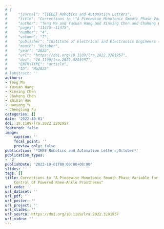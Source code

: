 ```yaml
---
# {
#     "journal": "{IEEE} Robotics and Automation Letters",
#     "title": "Corrections to \"A Piecewise Monotonic Smooth Phase Variable for Speed-Adaption Control of Powered Knee-Ankle Prostheses\"",
#     "author": "Teng Ma and Yuxuan Wang and Xinxing Chen and Chuheng Chen and Zhimin Hou and Haoyong Yu and Chenglong Fu",
#     "pages": "11475--11475",
#     "number": "4",
#     "volume": "7",
#     "publisher": "Institute of Electrical and Electronics Engineers ({IEEE})",
#     "month": "October",
#     "year": "2022",
#     "url": "https://doi.org/10.1109/lra.2022.3201957",
#     "doi": "10.1109/lra.2022.3201957",
#     "ENTRYTYPE": "article",
#     "ID": "Ma2022"
# }abstract: ''
authors:
- Teng Ma
- Yuxuan Wang
- Xinxing Chen
- Chuheng Chen
- Zhimin Hou
- Haoyong Yu
- Chenglong Fu
categories: []
date: '2022-10-01'
doi: 10.1109/lra.2022.3201957
featured: false
image:
    caption: ''
    focal_point: ''
    preview_only: false
publication: '*IEEE Robotics and Automation Letters,October*'
publication_types:
- '2'
publishDate: '2022-10-01T00:00:00+08:00'
slides: ''
tags: []
title: Corrections to "A Piecewise Monotonic Smooth Phase Variable for Speed-Adaption
    Control of Powered Knee-Ankle Prostheses"
url_code: ''
url_dataset: ''
url_pdf: ''
url_poster: ''
url_project: ''
url_slides: ''
url_source: https://doi.org/10.1109/lra.2022.3201957
url_video: ''
---
```

